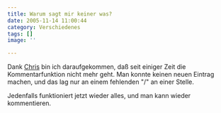 ```yaml
---
title: Warum sagt mir keiner was?
date: 2005-11-14 11:00:44
category: Verschiedenes
tags: []
image: ''

---
```


Dank [Chris](http://www.mpmuc.de/) bin ich daraufgekommen, daß seit einiger Zeit die Kommentarfunktion nicht mehr geht. Man konnte keinen neuen Eintrag machen, und das lag nur an einem fehlenden "/" an einer Stelle.  

  

Jedenfalls funktioniert jetzt wieder alles, und man kann wieder kommentieren.
